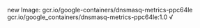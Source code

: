 new Image: gcr.io/google-containers/dnsmasq-metrics-ppc64le
gcr.io/google_containers/dnsmasq-metrics-ppc64le:1.0 √

